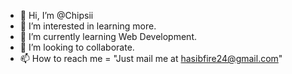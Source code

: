 - 👋 Hi, I’m @Chipsii
- 👀 I’m interested in learning more.
- 🌱 I’m currently learning Web Development.
- 💞️ I’m looking to collaborate.
- 📫 How to reach me = "Just mail me at <hasibfire24@gmail.com>"

<!---
Chipsii/Chipsii is a ✨ special ✨ repository because its `README.md` (this file) appears on your GitHub profile.
You can click the Preview link to take a look at your changes.
--->
